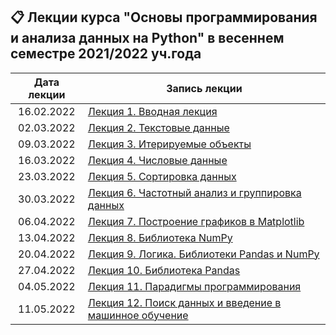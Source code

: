 ## 📋 Лекции курса "Основы программирования и анализа данных на Python" в весеннем семестре 2021/2022 уч.года

Дата лекции | Запись лекции  
|:----:|----|
|16.02.2022| [Лекция 1. Вводная лекция](https://youtu.be/kxjr9OcxvlM)
|02.03.2022| [Лекция 2. Текстовые данные](https://youtu.be/zLJxh_PQalw)
|09.03.2022| [Лекция 3. Итерируемые объекты](https://youtu.be/fAFzwBAO1Nk)
|16.03.2022| [Лекция 4. Числовые данные](https://youtu.be/W9YDUVyKff0)
|23.03.2022| [Лекция 5. Сортировка данных](https://youtu.be/6PJ_zVBFrvw)
|30.03.2022| [Лекция 6. Частотный анализ и группировка данных](https://youtu.be/ezinS3P1rWs)
|06.04.2022| [Лекция 7. Построение графиков в Matplotlib](https://youtu.be/Q1jxsKi_CeY)
|13.04.2022| [Лекция 8. Библиотека NumPy](https://youtu.be/eZAfR8KKs7E)
|20.04.2022| [Лекция 9. Логика. Библиотеки Pandas и NumPy](https://youtu.be/vGF63L9q-bc)
|27.04.2022| [Лекция 10. Библиотека Pandas](https://youtu.be/zot9VsJwZ5U)
|04.05.2022| [Лекция 11. Парадигмы программирования](https://youtu.be/PDMH8U6IT-Y)
|11.05.2022| [Лекция 12. Поиск данных и введение в машинное обучение](https://youtu.be/4U9Ad1PVpdM)
